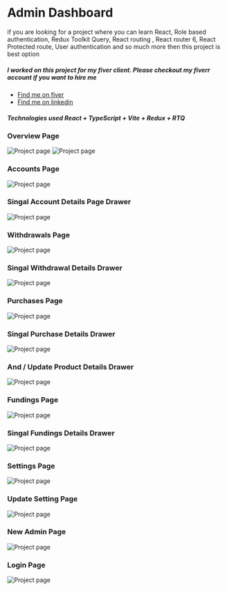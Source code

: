 # Admin Dashboard

if you are looking for a project where you can learn React, Role based
authentication, Redux Toolkit Query, React routing , React router 6,
React Protected route, User authentication and so much more then this
project is best option

##### I worked on this project for my fiver client. Please checkout my fiverr account if you want to hire me

- [Find me on fiver ](https://www.fiverr.com/zainbinramzan/develop-web-applications-with-mern-stack-react-node-express-moongodbplugin-react/README.md)
- [Find me on linkedin](https://www.linkedin.com/in/abu-zain-html-css-javascipt-developer/)

##### Technologies used React + TypeScript + Vite + Redux + RTQ

### Overview Page

![Project page](./readme-images/banner.png)
![Project page](./readme-images/1.PNG)

### Accounts Page

![Project page](./readme-images/2.PNG)

### Singal Account Details Page Drawer

![Project page](./readme-images/3.PNG)

### Withdrawals Page

![Project page](./readme-images/4.PNG)

### Singal Withdrawal Details Drawer

![Project page](./readme-images/6.PNG)

### Purchases Page

![Project page](./readme-images/5.PNG)

### Singal Purchase Details Drawer

![Project page](./readme-images/7.PNG)

### And / Update Product Details Drawer

![Project page](./readme-images/11.PNG)

### Fundings Page

![Project page](./readme-images/12.PNG)

### Singal Fundings Details Drawer

![Project page](./readme-images/13.PNG)

### Settings Page

![Project page](./readme-images/14.PNG)

### Update Setting Page

![Project page](./readme-images/15.PNG)

### New Admin Page

![Project page](./readme-images/16.PNG)

### Login Page

![Project page](./readme-images/17.PNG)
